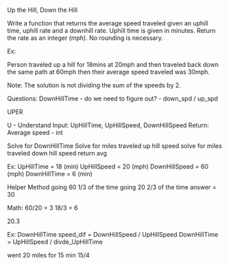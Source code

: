 Up the Hill, Down the Hill

Write a function that returns the average speed traveled given an uphill time, uphill rate and a downhill rate. Uphill time is given in minutes. Return the rate as an integer (mph). No rounding is necessary.

Ex:

Person traveled up a hill for 18mins at 20mph and then
traveled back down the same path at 60mph
then their average speed traveled was 30mph.

Note:
The solution is not dividing the sum of the speeds by 2.

Questions:
DownHillTime - do we need to figure out? - down_spd / up_spd

UPER

U - Understand
Input: UpHillTime, UpHillSpeed, DownHillSpeed
Return: Average speed - int

Solve for DownHillTime
Solve for miles traveled up hill speed
solve for miles traveled down hill speed
return avg

Ex:
UpHillTime = 18 (min)
UpHillSpeed = 20 (mph)
DownHillSpeed = 60 (mph)
DownHillTime = 6 (min)

Helper Method
going 60 1/3 of the time
going 20 2/3 of the time
answer = 30

Math:
60/20 = 3
18/3 = 6

20.3

Ex: DownHillTime
speed_dif = DownHillSpeed / UpHillSpeed
DownHillTime = UpHillSpeed / divde_UpHillTime

went 20 miles for 15 min
15/4

